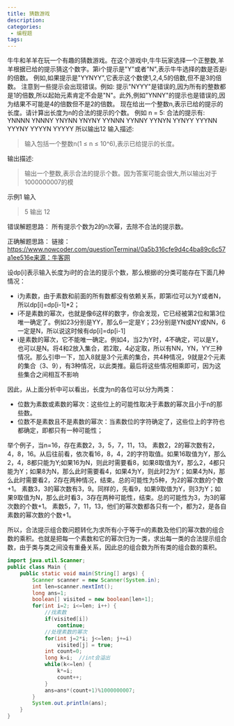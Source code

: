 ```yaml
---
title: 猜数游戏
description: 
categories:
 - 编程题
tags:
---
```



牛牛和羊羊在玩一个有趣的猜数游戏。在这个游戏中,牛牛玩家选择一个正整数,羊羊根据已给的提示猜这个数字。第i个提示是"Y"或者"N",表示牛牛选择的数是否是i的倍数。
例如,如果提示是"YYNYY",它表示这个数使1,2,4,5的倍数,但不是3的倍数。
注意到一些提示会出现错误。例如: 提示"NYYY"是错误的,因为所有的整数都是1的倍数,所以起始元素肯定不会是"N"。此外,例如"YNNY"的提示也是错误的,因为结果不可能是4的倍数但不是2的倍数。
现在给出一个整数n,表示已给的提示的长度。请计算出长度为n的合法的提示的个数。
例如 n = 5:
合法的提示有:
YNNNN YNNNY YNYNN YNYNY YYNNN YYNNY
YYNYN YYNYY YYYNN YYYNY YYYYN YYYYY
所以输出12 
输入描述:
>输入包括一个整数n(1 ≤ n ≤ 10^6),表示已给提示的长度。

输出描述:
>输出一个整数,表示合法的提示个数。因为答案可能会很大,所以输出对于1000000007的模

示例1
输入
>5
输出
>12

错误解题思路：
所有提示个数为2的n次幂，去除不合法的提示数。

正确解题思路：
链接：https://www.nowcoder.com/questionTerminal/0a5b316cfe9d4c4ba89c6c57a1ee516e来源：牛客网

设dp[i]表示输入长度为i时的合法的提示个数，那么根据i的分类可能存在下面几种情况：
- i为素数，由于素数和前面的所有数都没有依赖关系，即第i位可以为Y或者N，所以dp[i]=dp[i-1]*2；
- i不是素数的幂次，也就是像6这样的数字，你会发现，它已经被第2位和第3位唯一确定了。例如23分别是YY，那么6一定是Y；23分别是YN或NY或NN，6一定是N，所以说这时候有dp[i]=dp[i-1]
- i是素数的幂次，它不能唯一确定。例如4，当2为Y时，4不确定，可以是Y，也可以是N。将4和2放入集合，若2取，4必定取，所以有NN，YN，YY三种情况。那么引申一下，加入8就是3个元素的集合，共4种情况，9就是2个元素的集合（3、9），有3种情况，以此类推。最后将这些情况相乘即可，因为这些集合之间相互不影响

因此，从上面分析中可以看出，长度为n的各位可以分为两类：
- 位数为素数或素数的幂次：这些位上的可能性取决于素数的幂次且小于n的那些数。
- 位数不是素数且不是素数的幂次：当素数位的字符确定了，这些位上的字符也都确定，即都只有一种可能性；

举个例子，当n=16，存在素数2，3，5，7，11，13。
素数2，2的幂次数有2，4，8，16。从后往前看，依次看16，8，4，2的字符取值。如果16取值为Y，那么2，4，8都只能为Y;如果16为N，则此时需要看8，如果8取值为Y，那么2，4都只能为Y；如果8为N，那么此时需要看4，如果4为Y，则此时2为Y；如果4为N，那么此时需要看2，2存在两种情况，结束。总的可能性为5种，为2的幂次数的个数+1。
素数3，3的幂次数有3，9。同样的，先看9，如果9取值为Y，则3为Y；如果9取值为N，那么此时看3，3存在两种可能性，结束。总的可能性为3，为3的幂次数的个数+1。
素数5，7，11，13，他们的幂次数都各只有一个，都为2，是各自素数的幂次数的个数+1。

所以，合法提示组合数问题转化为求所有小于等于n的素数及他们的幂次数的组合数的乘积。也就是把每一个素数和它的幂次归为一类，求出每一类的合法提示组合数，由于类与类之间没有重叠关系，因此总的组合数为所有类的组合数的乘积。
```java
import java.util.Scanner;
public class Main {
    public static void main(String[] args) {
        Scanner scanner = new Scanner(System.in);
        int len=scanner.nextInt();
        long ans=1;
        boolean[] visited = new boolean[len+1];
        for(int i=2; i<=len; i++) {
            //找素数
            if(visited[i])
                continue;
            //处理素数的幂次
            for(int j=2*i; j<=len; j+=i)
                visited[j] = true;
            int count=0;
            long k=i;  //int会溢出
            while(k<=len) {
                k*=i;
                count++;
            }
            ans=ans*(count+1)%1000000007;
        }
        System.out.println(ans);
    }
}
```